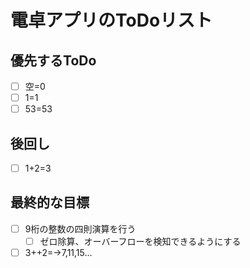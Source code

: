# 電卓アプリのToDoリスト

## 優先するToDo

* [ ] 空=0
* [ ] 1=1
* [ ] 53=53

## 後回し

* [ ] 1+2=3

## 最終的な目標

* [ ] 9桁の整数の四則演算を行う
  * [ ] ゼロ除算、オーバーフローを検知できるようにする
* [ ] 3++2=→7,11,15...